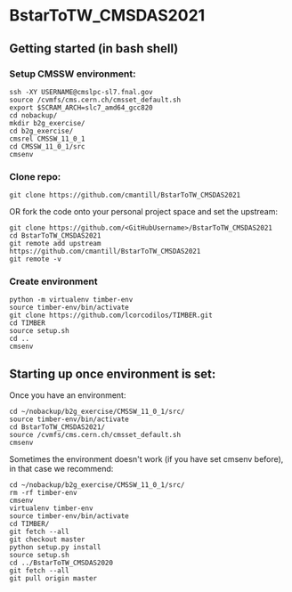 # BstarToTW_CMSDAS2021

## Getting started (in bash shell)

### Setup CMSSW environment:
```
ssh -XY USERNAME@cmslpc-sl7.fnal.gov
source /cvmfs/cms.cern.ch/cmsset_default.sh 
export $SCRAM_ARCH=slc7_amd64_gcc820 
cd nobackup/
mkdir b2g_exercise/
cd b2g_exercise/
cmsrel CMSSW_11_0_1
cd CMSSW_11_0_1/src
cmsenv
```

### Clone repo:
```
git clone https://github.com/cmantill/BstarToTW_CMSDAS2021
```
OR fork the code onto your personal project space and set the upstream:
```
git clone https://github.com/<GitHubUsername>/BstarToTW_CMSDAS2021
cd BstarToTW_CMSDAS2021
git remote add upstream https://github.com/cmantill/BstarToTW_CMSDAS2021
git remote -v
```

### Create environment
```
python -m virtualenv timber-env
source timber-env/bin/activate
git clone https://github.com/lcorcodilos/TIMBER.git
cd TIMBER
source setup.sh
cd ..
cmsenv
```

## Starting up once environment is set:

Once you have an environment:
```
cd ~/nobackup/b2g_exercise/CMSSW_11_0_1/src/
source timber-env/bin/activate
cd BstarToTW_CMSDAS2021/
source /cvmfs/cms.cern.ch/cmsset_default.sh 
cmsenv
```

Sometimes the environment doesn't work (if you have set cmsenv before), in that case we recommend:
```
cd ~/nobackup/b2g_exercise/CMSSW_11_0_1/src/
rm -rf timber-env
cmsenv
virtualenv timber-env
source timber-env/bin/activate
cd TIMBER/
git fetch --all
git checkout master
python setup.py install
source setup.sh
cd ../BstarToTW_CMSDAS2020
git fetch --all
git pull origin master
```
